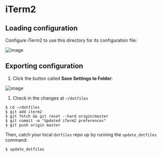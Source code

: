 # iTerm2

## Loading configuration

Configure iTerm2 to use this directory for its configuration file:

![image](https://cloud.githubusercontent.com/assets/692632/6100648/52a0136e-afc8-11e4-93c1-656d4eaf63da.png)

## Exporting configuration

1. Click the button called **Save Settings to Folder**:

![image](https://cloud.githubusercontent.com/assets/692632/6100690/0a76976a-afc9-11e4-9eb1-b3f96c6a1990.png)

1. Check in the changes at `~/dotfiles`

```
$ cd ~/dotfiles
$ git add iterm2
$ git fetch && git reset --hard origin/master
$ git commit -m "Updated iTerm2 preferences"
$ git push origin master
```

Then, catch your local `dotfiles` repo up by running the `update_dotfiles` command:

```
$ update_dotfiles
```
